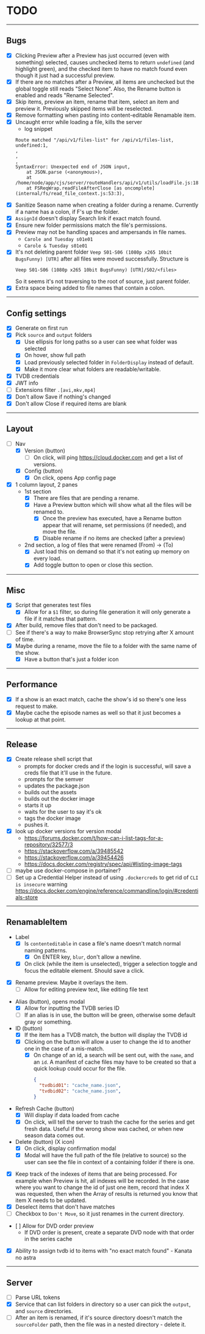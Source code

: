 # TODO

---

## Bugs

- [x] Clicking Preview after a Preview has just occurred (even with something)
  selected, causes unchecked items to return `undefined` (and highlight green),
  and the checked item to have no match found even though it just had a
  successful preview.
- [x] If there are no matches after a Preview, all items are unchecked
  but the global toggle still reads "Select None". Also, the Rename button
  is enabled and reads "Rename Selected".
- [x] Skip items, preview an item, rename that item, select an item and preview it.
  Previously skipped items will be reselected.
- [x] Remove formatting when pasting into content-editable Renamable item.
- [x] Uncaught error while loading a file, kills the server
  - log snippet
  ```
  Route matched "/api/v1/files-list" for /api/v1/files-list,
  undefined:1,
  ,
  ,
  ,
  SyntaxError: Unexpected end of JSON input,
      at JSON.parse (<anonymous>),
      at /home/node/app/cjs/server/routeHandlers/api/v1/utils/loadFile.js:18:40,
      at FSReqWrap.readFileAfterClose [as oncomplete] (internal/fs/read_file_context.js:53:3),
  ```
- [x] Sanitize Season name when creating a folder during a rename. Currently if
  a name has a colon, if F's up the folder.
- [x] `AssignId` doesn't display Search link if exact match found.
- [x] ‎Ensure new folder permissions match the file's permissions.
- [x] Preview may not be handling spaces and ampersands in file names.
  - `Carole and Tuesday s01e01`
  - `Carole & Tuesday s01e01` 
- [x] It's not deleting parent folder `Veep S01-S06 (1080p x265 10bit BugsFunny) [UTR]`
  after all files were moved successfully. Structure is
  ```
  Veep S01-S06 (1080p x265 10bit BugsFunny) [UTR]/S02/<files>
  ```
  So it seems it's not traversing to the root of source, just parent folder.
- [x] Extra space being added to file names that contain a colon.

---

## Config settings
- [x] Generate on first run
- [x] Pick `source` and `output` folders
  - [x] Use ellipsis for long paths so a user can see what folder was selected
  - [x] On hover, show full path
  - [x] Load previously selected folder in `FolderDisplay` instead of default.
  - [x] Make it more clear what folders are readable/writable.
- [x] TVDB credentials
- [x] JWT info
- [ ] Extensions filter `.[avi,mkv,mp4]`
- [x] Don't allow Save if nothing's changed
- [x] Don't allow Close if required items are blank

---

## Layout
- [ ] Nav
  - [x] Version (button)
    - [ ] On click, will ping https://cloud.docker.com and get a list of
          versions.
  - [x] Config (button)
    - [x] On click, opens App config page
- [x] 1 column layout, 2 panes
  - 1st section
    - [x] There are files that are pending a rename.
    - [x] Have a Preview button which will show what all the files will be
          renamed to.
      - [x] Once the preview has executed, have a Rename button
            appear that will rename, set permissions (if needed), and move the
            file.
      - [x] Disable rename if no items are checked (after a preview)
  - 2nd section, a log of files that were renamed (From) -> (To)
    - [x] Just load this on demand so that it's not eating up memory on every
          load.
    - [x] Add toggle button to open or close this section.

---

## Misc
- [x] Script that generates test files
  - [x] Allow for a `$1` filter, so during file generation it will only generate
  a file if it matches that pattern.
- [x] After build, remove files that don't need to be packaged.
- [ ] See if there's a way to make BrowserSync stop retrying after X amount
      of time.
- [x] Maybe during a rename, move the file to a folder with the same name
      of the show.
  - [x] Have a button that's just a folder icon

---

## Performance

- [x] If a show is an exact match, cache the show's id so there's one less
      request to make.
- [x] Maybe cache the episode names as well so that it just becomes a lookup
      at that point.

---

## Release

- [x] Create release shell script that
  - prompts for docker creds and if the login is successful, will save a creds
    file that it'll use in the future.
  - prompts for the semver
  - updates the package.json
  - builds out the assets
  - builds out the docker image
  - starts it up
  - waits for the user to say it's ok
  - tags the docker image
  - pushes it.
- [x] look up docker versions for version modal
  - https://forums.docker.com/t/how-can-i-list-tags-for-a-repository/32577/3
  - https://stackoverflow.com/a/39485542
  - https://stackoverflow.com/a/39454426
  - https://docs.docker.com/registry/spec/api/#listing-image-tags
- [ ] maybe use docker-compose in portainer?
- [ ] Set up a Credential Helper instead of using `.dockercreds` to get rid of
  `CLI is insecure` warning https://docs.docker.com/engine/reference/commandline/login/#credentials-store

---

## RenamableItem

- Label
  - [x] Is `contenteditable` in case a file's name doesn't match normal 
        naming patterns.
    - [x] On ENTER key, `blur`, don't allow a newline.
  - [x] On click (while the item is unselected), trigger a selection toggle
    and focus the editable element. Should save a click.
- [x] Rename preview. Maybe it overlays the item.
  - [ ] Allow for editing preview text, like editing file text
- Alias (button), opens modal
  - [x] Allow for inputting the TVDB series ID
  - [ ] If an alias is in use, the button will be green, otherwise some default
        gray or something.
- ID (button)
  - [x] If the item has a TVDB match, the button will display the TVDB id
  - [x] Clicking on the button will allow a user to change the id to another
    one in the case of a mis-match.
    - [x] On change of an id, a search will be sent out, with the `name`, and
      an `id`. A manifest of cache files may have to be created so that a quick
      lookup could occur for the file.
      ```json
      {
        "tvdbid01": "cache_name.json",
        "tvdbid02": "cache_name.json",
      }
      ```
- Refresh Cache (button)
  - [x] Will display if data loaded from cache
  - [x] On click, will tell the server to trash the cache for the series and
        get fresh data. Useful if the wrong show was cached, or when new
        season data comes out.
- Delete (button) (X icon)
  - [x] On click, display confirmation modal
   - [x] Modal will have the full path of the file (relative to source) so the
   user can see the file in context of a containing folder if there is one.
- [x] Keep track of the indexes of items that are being processed. For example
  when Preview is hit, all indexes will be recorded. In the case where you want
  to change the id of just one item, record that index X was requested, then
  when the Array of results is returned you know that item X needs to be updated.
- [x] Deselect items that don't have matches
- [ ] Checkbox to `Don't Move`, so it just renames in the current directory.
- ‎[ ] Allow for DVD order preview
  - ‎If DVD order is present, create a separate DVD node with that order in the 
  series cache
- [x] Ability to assign tvdb id to items with "no exact match found" - Kanata no astra

---

## Server
- [ ] Parse URL tokens
- [x] Service that can list folders in directory so a user can pick
      the `output`, and `source` directories.
- [ ] After an item is renamed, if it's source directory doesn't match the
  `sourceFolder` path, then the file was in a nested directory - delete it.

